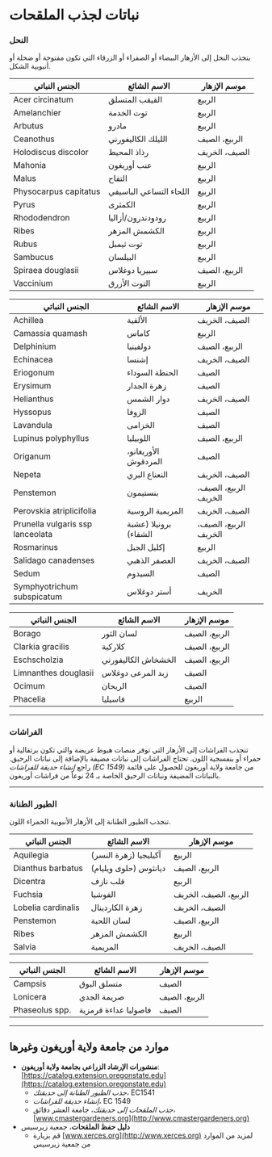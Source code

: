 # نباتات لجذب الملقحات

### النحل

ينجذب النحل إلى الأزهار البيضاء أو الصفراء أو الزرقاء التي تكون مفتوحة أو ضحلة أو أنبوبية الشكل.


| الجنس النباتي              | الاسم الشائع           | موسم الإزهار         |
|---------------------------|-----------------------|----------------------|
| Acer circinatum           | القيقب المتسلق         | الربيع               |
| Amelanchier               | توت الخدمة             | الربيع               |
| Arbutus                   | مادرو                  | الربيع               |
| Ceanothus                 | الليلك الكاليفورني     | الربيع، الصيف        |
| Holodiscus discolor       | رذاذ المحيط            | الصيف، الخريف        |
| Mahonia                   | عنب أوريغون           | الربيع               |
| Malus                     | التفاح                 | الربيع               |
| Physocarpus capitatus     | اللحاء التساعي الباسيفي| الربيع               |
| Pyrus                     | الكمثرى                | الربيع               |
| Rhododendron              | رودودندرون/أزاليا     | الربيع               |
| Ribes                     | الكشمش المزهر          | الربيع               |
| Rubus                     | توت ثيمبل              | الربيع               |
| Sambucus                  | البيلسان               | الربيع               |
| Spiraea douglasii         | سبيريا دوغلاس          | الربيع، الصيف        |
| Vaccinium                 | التوت الأزرق           | الربيع               |


| الجنس النباتي                  | الاسم الشائع           | موسم الإزهار             |
|-------------------------------|-----------------------|--------------------------|
| Achillea                      | الألفية               | الصيف، الخريف            |
| Camassia quamash              | كاماس                 | الربيع                   |
| Delphinium                    | دولفينيا              | الربيع، الصيف            |
| Echinacea                     | إشنسا                 | الصيف، الخريف            |
| Eriogonum                     | الحنطة السوداء         | الصيف                    |
| Erysimum                      | زهرة الجدار            | الصيف                    |
| Helianthus                    | دوار الشمس            | الصيف، الخريف            |
| Hyssopus                      | الزوفا                | الصيف                    |
| Lavandula                     | الخزامى               | الصيف                    |
| Lupinus polyphyllus           | اللوبيليا             | الربيع، الصيف            |
| Origanum                      | الأوريغانو، المردقوش  | الصيف                    |
| Nepeta                        | النعناع البري          | الصيف، الخريف            |
| Penstemon                     | بنستيمون               | الربيع، الصيف، الخريف    |
| Perovskia atriplicifolia      | المريمية الروسية       | الصيف، الخريف            |
| Prunella vulgaris ssp lanceolata | برونيلا (عشبة الشفاء) | الربيع، الصيف، الخريف |
| Rosmarinus                    | إكليل الجبل           | الربيع                   |
| Salidago canadenses           | العصفر الذهبي          | الصيف، الخريف            |
| Sedum                         | السيدوم               | الصيف                    |
| Symphyotrichum subspicatum    | أستر دوغلاس           | الخريف                   |


| الجنس النباتي            | الاسم الشائع             | موسم الإزهار         |
|-------------------------|-------------------------|----------------------|
| Borago                  | لسان الثور              | الربيع، الصيف        |
| Clarkia gracilis        | كلاركية                 | الربيع، الصيف        |
| Eschscholzia            | الخشخاش الكاليفورني      | الربيع، الصيف        |
| Limnanthes douglasii    | زبد المرعى دوغلاس        | الصيف                |
| Ocimum                  | الريحان                 | الصيف                |
| Phacelia                | فاسيليا                 | الربيع               |

---

### الفراشات

تنجذب الفراشات إلى الأزهار التي توفر منصات هبوط عريضة والتي تكون برتقالية أو حمراء أو بنفسجية اللون. تحتاج الفراشات إلى نباتات مضيفة بالإضافة إلى نباتات الرحيق. راجع *إنشاء حديقة للفراشات (EC 1549)* من جامعة ولاية أوريغون للحصول على قائمة بالنباتات المضيفة ونباتات الرحيق الخاصة بـ 24 نوعاً من فراشات أوريغون.

---

### الطيور الطنانة

تنجذب الطيور الطنانة إلى الأزهار الأنبوبية الحمراء اللون.


| الجنس النباتي            | الاسم الشائع         | موسم الإزهار         |
|-------------------------|---------------------|----------------------|
| Aquilegia               | آكيليجيا (زهرة النسر) | الربيع               |
| Dianthus barbatus       | ديانثوس (حلوى ويليام) | الربيع، الصيف        |
| Dicentra                | قلب نازف              | الربيع               |
| Fuchsia                 | الفوشيا               | الربيع، الصيف، الخريف|
| Lobelia cardinalis      | زهرة الكاردينال       | الصيف، الخريف        |
| Penstemon               | لسان اللحية           | الربيع، الصيف        |
| Ribes                   | الكشمش المزهر         | الربيع               |
| Salvia                  | المريمية              | الصيف، الخريف        |


| الجنس النباتي      | الاسم الشائع             | موسم الإزهار       |
|--------------------|-------------------------|--------------------|
| Campsis            | متسلق البوق              | الصيف              |
| Lonicera           | صريمة الجدي              | الربيع، الصيف      |
| Phaseolus spp.     | فاصوليا عداءة قرمزية     | الصيف              |

---

## موارد من جامعة ولاية أوريغون وغيرها

- **منشورات الإرشاد الزراعي بجامعة ولاية أوريغون**: [https://catalog.extension.oregonstate.edu](https://catalog.extension.oregonstate.edu)
    - *جذب الطيور الطنانة إلى حديقتك*، EC1541
    - *إنشاء حديقة للفراشات*، EC 1549
    - *جذب الملقحات إلى حديقتك*، جامعة العشر دقائق، [www.cmastergardeners.org](http://www.cmastergardeners.org)
- **دليل حفظ الملقحات**، جمعية زيرسيس
    - قم بزيارة [www.xerces.org](http://www.xerces.org) لمزيد من الموارد من جمعية زيرسيس
